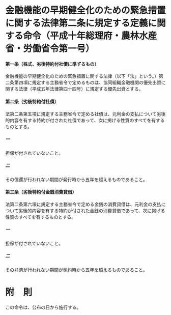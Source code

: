 # 金融機能の早期健全化のための緊急措置に関する法律第二条に規定する定義に関する命令（平成十年総理府・農林水産省・労働省令第一号）
#### 第一条（株式、劣後特約付社債に準ずるもの）
金融機能の早期健全化のための緊急措置に関する法律（以下「法」という。）第二条第四項に規定する主務省令で定めるものは、協同組織金融機関の優先出資に関する法律（平成五年法律第四十四号）に規定する優先出資とする。
#### 第二条（劣後特約付社債）
法第二条第五項に規定する主務省令で定める社債は、元利金の支払について劣後的内容を有する特約が付された社債であって、次に掲げる性質のすべてを有するものとする。
##### 一
担保が付されていないこと。
##### 二
その償還が行われない期間が発行時から五年を超えるものであること。
#### 第三条（劣後特約付金銭消費貸借）
法第二条第六項に規定する主務省令で定める金銭の消費貸借は、元利金の支払について劣後的内容を有する特約が付された金銭の消費貸借であって、次に掲げる性質のすべてを有するものとする。
##### 一
担保が付されていないこと。
##### 二
その弁済が行われない期間が契約時から五年を超えるものであること。
# 附　則
この命令は、公布の日から施行する。

